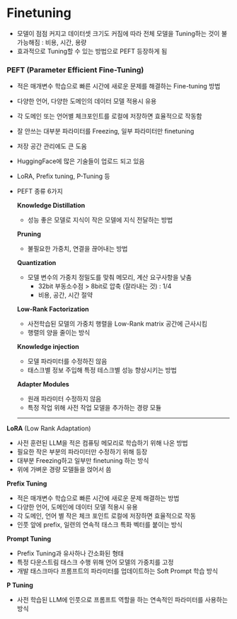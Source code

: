 # Finetuning

- 모델이 점점 커지고 데이터셋 크기도 커짐에 따라 전체 모델을 Tuning하는 것이 불가능해짐
  : 비용, 시간, 용량
- 효과적으로 Tuning할 수 있는 방법으로 PEFT 등장하게 됨 

### PEFT (Parameter Efficient Fine-Tuning)
- 적은 매개변수 학습으로 빠른 시간에 새로운 문제를 해결하는 Fine-tuning 방법
- 다양한 언어, 다양한 도메인의 데이터 모델 적용시 유용
- 각 도메인 또는 언어별 체크포인트를 로컬에 저장하면 효율적으로 작동함
- 잘 안쓰는 대부분 파라미터를 Freezing, 일부 파라미터만 finetuning
- 저장 공간 관리에도 큰 도움
- HuggingFace에 많은 기술들이 업로드 되고 있음
- LoRA, Prefix tuning, P-Tuning 등
- PEFT 종류 6가지
  
    **Knowledge Distillation**
    - 성능 좋은 모델로 지식이 작은 모델에 지식 전달하는 방법
  
    **Pruning**
    - 불필요한 가중치, 연결을 끊어내는 방법
  
    **Quantization**
    - 모델 변수의 가중치 정밀도를 맞춰 메모리, 계산 요구사항을 낮춤
      - 32bit 부동소수점 > 8bit로 압축 (잘라내는 것) : 1/4
      - 비용, 공간, 시간 절약
  
    **Low-Rank Factorization**
    - 사전학습된 모델의 가중치 행렬을 Low-Rank matrix 공간에 근사시킴
    - 행렬의 양을 줄이는 방식
  
    **Knowledge injection**
    - 모델 파라미터를 수정하진 않음
    - 태스크별 정보 주입해 특정 테스크별 성능 향상시키는 방법
      
    **Adapter Modules**
    - 원래 파라미터 수정하지 않음
    - 특정 작업 위해 사전 작업 모델을 추가하는 경량 모듈
   ---
**LoRA** (Low Rank Adaptation)
- 사전 훈련된 LLM을 적은 컴퓨팅 메모리로 학습하기 위해 나온 방법
- 필요한 작은 부분의 파라미터만 수정하기 위해 등장
- 대부분 Freezing하고 일부만 finetuning 하는 방식
- 위에 가벼운 경량 모델들을 얹어서 씀

**Prefix Tuning**
- 적은 매개변수 학습으로 빠른 시간에 새로운 문제 해결하는 방법
- 다양한 언어, 도메인에 데이터 모델 적용시 유용
- 각 도메인, 언어 별 작은 체크 포인트 로컬에 저장하면 효율적으로 작동
- 인풋 앞에 prefix, 일련의 연속적 태스크 특화 벡터를 붙이는 방식

**Prompt Tuning**
- Prefix Tuning과 유사하나 간소화된 형태
- 특정 다운스트림 태스크 수행 위해 언어 모델의 가중치를 고정
- 개발 태스크마다 프롬프트의 파라미터를 업데이트하는 Soft Prompt 학습 방식

**P Tuning**
- 사전 학습된 LLM에 인풋으로 프롬프트 역할을 하는 연속적인 파라미터를 사용하는 방식
